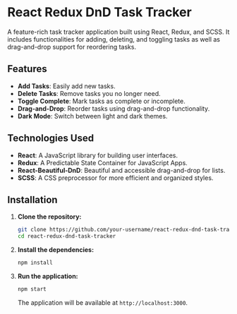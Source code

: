 # React Redux DnD Task Tracker

A feature-rich task tracker application built using React, Redux, and SCSS. It includes functionalities for adding, deleting, and toggling tasks as well as drag-and-drop support for reordering tasks.

## Features

- **Add Tasks**: Easily add new tasks.
- **Delete Tasks**: Remove tasks you no longer need.
- **Toggle Complete**: Mark tasks as complete or incomplete.
- **Drag-and-Drop**: Reorder tasks using drag-and-drop functionality.
- **Dark Mode**: Switch between light and dark themes.

## Technologies Used

- **React**: A JavaScript library for building user interfaces.
- **Redux**: A Predictable State Container for JavaScript Apps.
- **React-Beautiful-DnD**: Beautiful and accessible drag-and-drop for lists.
- **SCSS**: A CSS preprocessor for more efficient and organized styles.

## Installation

1. **Clone the repository:**

    ```bash
    git clone https://github.com/your-username/react-redux-dnd-task-tracker.git
    cd react-redux-dnd-task-tracker
    ```

2. **Install the dependencies:**

    ```bash
    npm install
    ```

3. **Run the application:**

    ```bash
    npm start
    ```

    The application will be available at `http://localhost:3000`.



